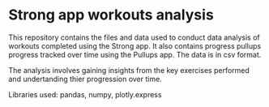 # Strong app workouts analysis

This repository contains the files and data used to conduct data analysis of workouts completed using the Strong app. It also contains progress pullups progress tracked over time using the Pullups app. The data is in csv format.

The analysis involves gaining insights from the key exercises performed and undertanding thier progression over time.

Libraries used: pandas, numpy, plotly.express
